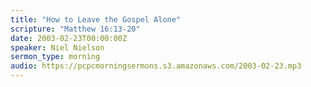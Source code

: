 ```yaml
---
title: "How to Leave the Gospel Alone"
scripture: "Matthew 16:13-20"
date: 2003-02-23T00:00:00Z
speaker: Niel Nielson
sermon_type: morning
audio: https://pcpcmorningsermons.s3.amazonaws.com/2003-02-23.mp3 
---
```



